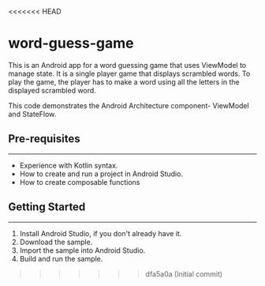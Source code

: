 <<<<<<< HEAD
# word-guess-game
This is an Android app for a word guessing game that uses ViewModel to manage state.
It is a single player game that displays scrambled words. To play the game, the player has to make a
word using all the letters in the displayed scrambled word.

This code demonstrates the Android Architecture component- ViewModel and StateFlow.


## Pre-requisites
--------------
* Experience with Kotlin syntax.
* How to create and run a project in Android Studio.
* How to create composable functions 


## Getting Started
---------------
1. Install Android Studio, if you don't already have it.
2. Download the sample.
3. Import the sample into Android Studio.
4. Build and run the sample.
>>>>>>> dfa5a0a (Initial commit)
